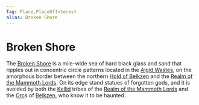 ```yaml
---
Tag: Place,PlaceOfInterest
alias: Broken Shore
---
```

# Broken Shore
The [Broken Shore](https://pathfinderwiki.com/wiki/Broken_Shore) is a mile-wide sea of hard black glass and sand that ripples out in concentric circle patterns located in the [Algid Wastes](questforthefrozenflame/docs/Backstory/Places/Geographical-Features/Algid-Wastes.md), on the amorphous border between the northern [Hold of Belkzen](questforthefrozenflame/docs/Backstory/Places/Hold-of-Belkzen.md) and the [Realm of the Mammoth Lords](questforthefrozenflame/docs/Backstory/Places/Realm-of-the-Mammoth-Lords.md). On its edge stand statues of forgotten gods, and it is avoided by both the [Kellid](questforthefrozenflame/docs/Backstory/Notions/Kellid.md) tribes of the [Realm of the Mammoth Lords](questforthefrozenflame/docs/Backstory/Places/Realm-of-the-Mammoth-Lords.md) and the [Orc](questforthefrozenflame/docs/Backstory/Notions/Races/Orc.md)s of [Belkzen](questforthefrozenflame/docs/Backstory/Places/Hold-of-Belkzen.md), who know it to be haunted.